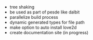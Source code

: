 * tree shaking
* be used as part of pesde like dalbit
* parallelize build process
* dynamic generated types for file path
* make option to auto install love2d
* create documentation site (in progress)